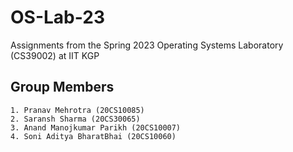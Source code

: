 # OS-Lab-23
Assignments from the Spring 2023 Operating Systems Laboratory (CS39002) at IIT KGP
## Group Members
<pre><code>1. Pranav Mehrotra (20CS10085)  
2. Saransh Sharma (20CS30065)  
3. Anand Manojkumar Parikh (20CS10007)  
4. Soni Aditya BharatBhai (20CS10060)
</code></pre>
